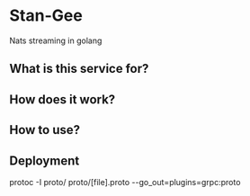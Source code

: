 # Stan-Gee

Nats streaming in golang

## What is this service for?

## How does it work?

## How to use?

## Deployment

protoc -I proto/ proto/[file].proto --go_out=plugins=grpc:proto
